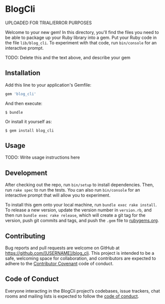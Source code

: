 # BlogCli
UPLOADED FOR TRIAL/ERROR PURPOSES

Welcome to your new gem! In this directory, you'll find the files you need to be able to package up your Ruby library into a gem. Put your Ruby code in the file `lib/blog_cli`. To experiment with that code, run `bin/console` for an interactive prompt.

TODO: Delete this and the text above, and describe your gem

## Installation

Add this line to your application's Gemfile:

```ruby
gem 'blog_cli'
```

And then execute:

    $ bundle

Or install it yourself as:

    $ gem install blog_cli

## Usage

TODO: Write usage instructions here

## Development

After checking out the repo, run `bin/setup` to install dependencies. Then, run `rake spec` to run the tests. You can also run `bin/console` for an interactive prompt that will allow you to experiment.

To install this gem onto your local machine, run `bundle exec rake install`. To release a new version, update the version number in `version.rb`, and then run `bundle exec rake release`, which will create a git tag for the version, push git commits and tags, and push the `.gem` file to [rubygems.org](https://rubygems.org).

## Contributing

Bug reports and pull requests are welcome on GitHub at https://github.com/[USERNAME]/blog_cli. This project is intended to be a safe, welcoming space for collaboration, and contributors are expected to adhere to the [Contributor Covenant](http://contributor-covenant.org) code of conduct.

## Code of Conduct

Everyone interacting in the BlogCli project’s codebases, issue trackers, chat rooms and mailing lists is expected to follow the [code of conduct](https://github.com/[USERNAME]/blog_cli/blob/master/CODE_OF_CONDUCT.md).
